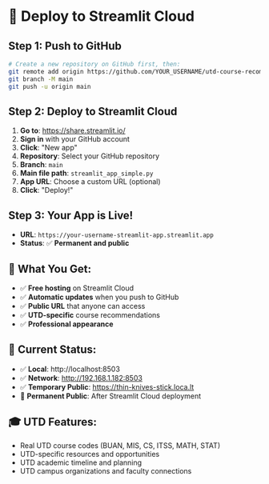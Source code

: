 # 🚀 Deploy to Streamlit Cloud

## Step 1: Push to GitHub
```bash
# Create a new repository on GitHub first, then:
git remote add origin https://github.com/YOUR_USERNAME/utd-course-recommendation-ai.git
git branch -M main
git push -u origin main
```

## Step 2: Deploy to Streamlit Cloud
1. **Go to**: https://share.streamlit.io/
2. **Sign in** with your GitHub account
3. **Click**: "New app"
4. **Repository**: Select your GitHub repository
5. **Branch**: `main`
6. **Main file path**: `streamlit_app_simple.py`
7. **App URL**: Choose a custom URL (optional)
8. **Click**: "Deploy!"

## Step 3: Your App is Live!
- **URL**: `https://your-username-streamlit-app.streamlit.app`
- **Status**: ✅ **Permanent and public**

## 🎯 What You Get:
- ✅ **Free hosting** on Streamlit Cloud
- ✅ **Automatic updates** when you push to GitHub
- ✅ **Public URL** that anyone can access
- ✅ **UTD-specific** course recommendations
- ✅ **Professional appearance**

## 📱 Current Status:
- ✅ **Local**: http://localhost:8503
- ✅ **Network**: http://192.168.1.182:8503
- ✅ **Temporary Public**: https://thin-knives-stick.loca.lt
- 🚀 **Permanent Public**: After Streamlit Cloud deployment

## 🎓 UTD Features:
- Real UTD course codes (BUAN, MIS, CS, ITSS, MATH, STAT)
- UTD-specific resources and opportunities
- UTD academic timeline and planning
- UTD campus organizations and faculty connections
